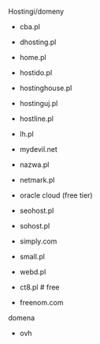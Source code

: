 Hostingi/domeny

 - cba.pl
 - dhosting.pl
 - home.pl
 - hostido.pl
 - hostinghouse.pl
 - hostinguj.pl
 - hostline.pl
 - lh.pl
 - mydevil.net
 - nazwa.pl
 - netmark.pl
 - oracle cloud (free tier)
 - seohost.pl
 - sohost.pl
 - simply.com
 - small.pl
 - webd.pl

 - ct8.pl # free
 - freenom.com

domena

- ovh

